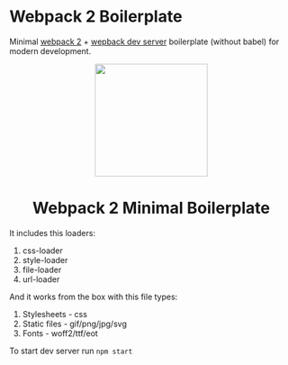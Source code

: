 # Webpack 2 Boilerplate
Minimal [webpack 2](https://github.com/webpack/webpack) + [wepback dev server](https://github.com/webpack/webpack-dev-server) boilerplate (without babel) for modern development.

<div align="center">
  <a href="https://github.com/webpack/webpack">
    <img width="200" height="200"
      src="https://webpack.js.org/assets/icon-square-big.svg">
  </a>
  <h1>Webpack 2 Minimal Boilerplate</h1>
</div>

It includes this loaders:

1. css-loader
2. style-loader
3. file-loader
4. url-loader

And it works from the box with this file types:

1. Stylesheets - css
2. Static files - gif/png/jpg/svg
3. Fonts - woff2/ttf/eot


To start dev server run ``` npm start ```

